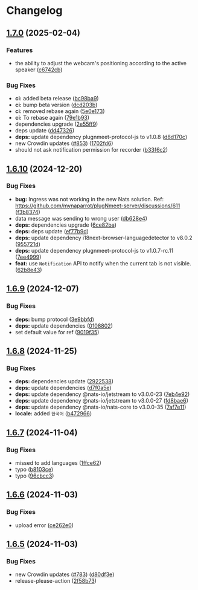 # Changelog

## [1.7.0](https://github.com/mynaparrot/plugNmeet-client/compare/v1.6.10...v1.7.0) (2025-02-04)


### Features

* the ability to adjust the webcam's positioning according to the active speaker ([c6742cb](https://github.com/mynaparrot/plugNmeet-client/commit/c6742cbd5a372fca685f95dc2731fe9c273091a9))


### Bug Fixes

* **ci:** added beta release ([bc98ba9](https://github.com/mynaparrot/plugNmeet-client/commit/bc98ba92c7b8fc75414b79dd8f2f2b962607057c))
* **ci:** bump beta version ([dcd203b](https://github.com/mynaparrot/plugNmeet-client/commit/dcd203b8179604af08de8ae80453aadba9c2d925))
* **ci:** removed rebase again ([5e0e173](https://github.com/mynaparrot/plugNmeet-client/commit/5e0e1730443b80dd5488df0423ed73b6e6aedef1))
* **ci:** To rebase again ([79e1b93](https://github.com/mynaparrot/plugNmeet-client/commit/79e1b935e897b572919ab215693427655b1dca3f))
* dependencies upgrade ([2e55ff9](https://github.com/mynaparrot/plugNmeet-client/commit/2e55ff9e9b331e8f8b231b453442076245852f7b))
* deps update ([dd47326](https://github.com/mynaparrot/plugNmeet-client/commit/dd4732611a62b9575b45dcf77a889362a0c3e85f))
* **deps:** update dependency plugnmeet-protocol-js to v1.0.8 ([d8d170c](https://github.com/mynaparrot/plugNmeet-client/commit/d8d170c640a1c057e21b5cc59a5974f2b4649891))
* new Crowdin updates ([#853](https://github.com/mynaparrot/plugNmeet-client/issues/853)) ([1702fd6](https://github.com/mynaparrot/plugNmeet-client/commit/1702fd6bcd8fe9ab69d5cc164bdfb0c67b1a6c55))
* should not ask notification permission for recorder ([b33f6c2](https://github.com/mynaparrot/plugNmeet-client/commit/b33f6c2dc104e4f000eefc9cf976fae7f89d381d))

## [1.6.10](https://github.com/mynaparrot/plugNmeet-client/compare/v1.6.9...v1.6.10) (2024-12-20)


### Bug Fixes

* **bug:** Ingress was not working in the new Nats solution. Ref: https://github.com/mynaparrot/plugNmeet-server/discussions/611 ([f3b8374](https://github.com/mynaparrot/plugNmeet-client/commit/f3b8374721e082f36ddd8f73c2636e14b7553079))
* data message was sending to wrong user ([db628e4](https://github.com/mynaparrot/plugNmeet-client/commit/db628e4f837c7473d3b0330b633a178cf53a5f77))
* **deps:** dependencies upgrade ([6ce82ba](https://github.com/mynaparrot/plugNmeet-client/commit/6ce82bada17f352fb1c633072fe444924aa98066))
* **deps:** deps update ([ef77b9d](https://github.com/mynaparrot/plugNmeet-client/commit/ef77b9db2e7d993e9dee2594ad42b63a649c29ab))
* **deps:** update dependency i18next-browser-languagedetector to v8.0.2 ([955721d](https://github.com/mynaparrot/plugNmeet-client/commit/955721d0e8d83d92d6787b432ca05b2c31796595))
* **deps:** update dependency plugnmeet-protocol-js to v1.0.7-rc.11 ([7ee4999](https://github.com/mynaparrot/plugNmeet-client/commit/7ee4999bb6418a142a81bde4cf0b14c832111c9b))
* **feat:** use `Notification` API to notify when the current tab is not visible. ([62b8e43](https://github.com/mynaparrot/plugNmeet-client/commit/62b8e436525a61f58e85db639aeb7a19ac27c750))

## [1.6.9](https://github.com/mynaparrot/plugNmeet-client/compare/v1.6.8...v1.6.9) (2024-12-07)


### Bug Fixes

* **deps:** bump protocol ([3e9bbfd](https://github.com/mynaparrot/plugNmeet-client/commit/3e9bbfdf9f1030c4550189880ca6dfb60c530de5))
* **deps:** update dependencies ([0108802](https://github.com/mynaparrot/plugNmeet-client/commit/010880208a473c32844c28b769647bdf236711f1))
* set default value for ref ([9019f35](https://github.com/mynaparrot/plugNmeet-client/commit/9019f35a05ac9f0b9459eb073db629732bb46d7f))

## [1.6.8](https://github.com/mynaparrot/plugNmeet-client/compare/v1.6.7...v1.6.8) (2024-11-25)


### Bug Fixes

* **deps:** dependencies update ([2922538](https://github.com/mynaparrot/plugNmeet-client/commit/2922538edcfad8a9925600f39d45d540d5df17ec))
* **deps:** update dependencies ([d7f0a5e](https://github.com/mynaparrot/plugNmeet-client/commit/d7f0a5e87048e901b77dede9cbde9d969480f698))
* **deps:** update dependency @nats-io/jetstream to v3.0.0-23 ([7eb4e92](https://github.com/mynaparrot/plugNmeet-client/commit/7eb4e92d337d44dff7aef6d8b90ef9375672db58))
* **deps:** update dependency @nats-io/jetstream to v3.0.0-27 ([fd8bae6](https://github.com/mynaparrot/plugNmeet-client/commit/fd8bae6dabadbdd74a6fcf955191cbdd537ec3fa))
* **deps:** update dependency @nats-io/nats-core to v3.0.0-35 ([7af7e11](https://github.com/mynaparrot/plugNmeet-client/commit/7af7e11c4bd498152fca8cc05dac4c0dbf86285f))
* **locale:** added `한국어` ([b472966](https://github.com/mynaparrot/plugNmeet-client/commit/b472966d232fb548a679c09335d602a0fb679ff6))

## [1.6.7](https://github.com/mynaparrot/plugNmeet-client/compare/v1.6.6...v1.6.7) (2024-11-04)


### Bug Fixes

* missed to add languages ([1ffce62](https://github.com/mynaparrot/plugNmeet-client/commit/1ffce626486b0752f7a3dfeb640a89e6e5a27f65))
* typo ([b8103ce](https://github.com/mynaparrot/plugNmeet-client/commit/b8103cef8b67d780f2002be900e14712256eeda7))
* typo ([96cbcc3](https://github.com/mynaparrot/plugNmeet-client/commit/96cbcc3d7228ca9b71a3ae004409650b4adf0f23))

## [1.6.6](https://github.com/mynaparrot/plugNmeet-client/compare/v1.6.5...v1.6.6) (2024-11-03)


### Bug Fixes

* upload error ([ce262e0](https://github.com/mynaparrot/plugNmeet-client/commit/ce262e02f01a491bd399f4b988243bfed7cb0229))

## [1.6.5](https://github.com/mynaparrot/plugNmeet-client/compare/v1.6.4...v1.6.5) (2024-11-03)


### Bug Fixes

* new Crowdin updates ([#783](https://github.com/mynaparrot/plugNmeet-client/issues/783)) ([d80df3e](https://github.com/mynaparrot/plugNmeet-client/commit/d80df3e7df427ccfcb108d9b2a9e9d84d3c6c0ed))
* release-please-action ([2f58b73](https://github.com/mynaparrot/plugNmeet-client/commit/2f58b73483eafea72ac9edaf50e16372ac0158cb))
